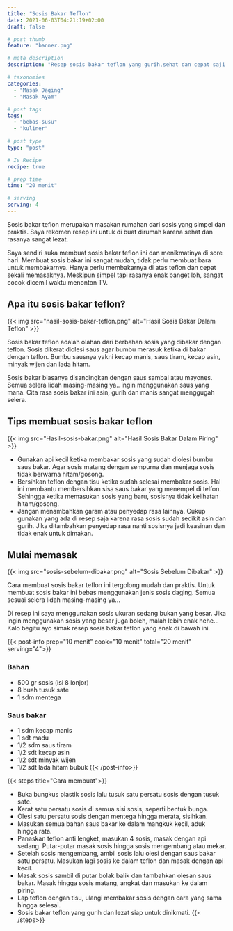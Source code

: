 ```yaml
---
title: "Sosis Bakar Teflon"
date: 2021-06-03T04:21:19+02:00
draft: false

# post thumb
feature: "banner.png"

# meta description
description: "Resep sosis bakar teflon yang gurih,sehat dan cepat saji. Cara membuatnya sangat mudah dan hasil masakan rumahan ini sangat lezat."

# taxonomies
categories:
  - "Masak Daging"
  - "Masak Ayam"

# post tags
tags:
  - "bebas-susu"
  - "kuliner"

# post type
type: "post"

# Is Recipe
recipe: true

# prep time
time: "20 menit"

# serving
serving: 4
---
```

Sosis bakar teflon merupakan masakan rumahan dari sosis yang simpel dan praktis. Saya rekomen resep ini untuk di buat dirumah karena sehat dan rasanya sangat lezat.

Saya sendiri suka membuat sosis bakar teflon ini dan menikmatinya di sore hari. Membuat sosis bakar ini sangat mudah, tidak perlu membuat bara untuk membakarnya. Hanya perlu membakarnya di atas teflon dan cepat sekali memasaknya. Meskipun simpel tapi rasanya enak banget loh, sangat cocok dicemil waktu menonton TV.

## Apa itu sosis bakar teflon?

{{< img src="hasil-sosis-bakar-teflon.png" alt="Hasil Sosis Bakar Dalam Teflon" >}}

Sosis bakar teflon adalah olahan dari berbahan sosis yang dibakar dengan teflon. Sosis dikerat diolesi saus agar bumbu merasuk ketika di bakar dengan teflon. Bumbu sausnya yakni kecap manis, saus tiram, kecap asin, minyak wijen dan lada hitam.

Sosis bakar biasanya disandingkan dengan saus sambal atau mayones. Semua selera lidah masing-masing ya.. ingin menggunakan saus yang mana. Cita rasa sosis bakar ini asin, gurih dan manis sangat menggugah selera.

## Tips membuat sosis bakar teflon

{{< img src="Hasil-sosis-bakar.png" alt="Hasil Sosis Bakar Dalam Piring" >}}

-   Gunakan api kecil ketika membakar sosis yang sudah diolesi bumbu saus bakar. Agar sosis matang dengan sempurna dan menjaga sosis tidak berwarna hitam/gosong.
-   Bersihkan teflon dengan tisu ketika sudah selesai membakar sosis. Hal ini membantu membersihkan sisa saus bakar yang menempel di telfon. Sehingga ketika memasukan sosis yang baru, sosisnya tidak kelihatan hitam/gosong.
-   Jangan menambahkan garam atau penyedap rasa lainnya. Cukup gunakan yang ada di resep saja karena rasa sosis sudah sedikit asin dan gurih. Jika ditambahkan penyedap rasa nanti sosisnya jadi keasinan dan tidak enak untuk dimakan.

## Mulai memasak

{{< img src="sosis-sebelum-dibakar.png" alt="Sosis Sebelum Dibakar" >}}

Cara membuat sosis bakar teflon ini tergolong mudah dan praktis. Untuk membuat sosis bakar ini bebas menggunakan jenis sosis daging. Semua sesuai selera lidah masing-masing ya...

Di resep ini saya menggunakan sosis ukuran sedang bukan yang besar. Jika ingin menggunakan sosis yang besar juga boleh, malah lebih enak hehe... Kalo begitu ayo simak resep sosis bakar teflon yang enak di bawah ini.

{{< post-info prep="10 menit" cook="10 menit" total="20 menit" serving="4">}}

### Bahan

-   500 gr sosis (isi 8 lonjor)
-   8 buah tusuk sate
-   1 sdm mentega

### Saus bakar

-   1 sdm kecap manis
-   1 sdt madu
-   1/2 sdm saus tiram
-   1/2 sdt kecap asin
-   1/2 sdt minyak wijen
-   1/2 sdt lada hitam bubuk
{{< /post-info>}}

{{< steps title="Cara membuat">}}
-   Buka bungkus plastik sosis lalu tusuk satu persatu sosis dengan tusuk sate.
-   Kerat satu persatu sosis di semua sisi sosis, seperti bentuk bunga.
-   Olesi satu persatu sosis dengan mentega hingga merata, sisihkan.
-   Masukan semua bahan saus bakar ke dalam mangkuk kecil, aduk hingga rata.
-   Panaskan teflon anti lengket, masukan 4 sosis, masak dengan api sedang. Putar-putar masak sosis hingga sosis mengembang atau mekar.
-   Setelah sosis mengembang, ambil sosis lalu olesi dengan saus bakar satu persatu. Masukan lagi sosis ke dalam teflon dan masak dengan api kecil.
-   Masak sosis sambil di putar bolak balik dan tambahkan olesan saus bakar. Masak hingga sosis matang, angkat dan masukan ke dalam piring.
-   Lap teflon dengan tisu, ulangi membakar sosis dengan cara yang sama hingga selesai.
-   Sosis bakar teflon yang gurih dan lezat siap untuk dinikmati.
{{< /steps>}}